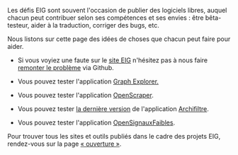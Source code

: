 Les défis EIG sont souvent l'occasion de publier des logiciels libres,
auquel chacun peut contribuer selon ses compétences et ses envies :
être bêta-testeur, aider à la traduction, corriger des bugs, etc.

Nous listons sur cette page des idées de choses que chacun peut faire
pour aider.

-   Si vous voyiez une faute sur le [site EIG](https://entrepreneur-interet-general.etalab.gouv.fr/) n'hésitez pas à nous faire
    [remonter le problème](https://github.com/entrepreneur-interet-general/site-eig/issues/new) via Github.

-   Vous pouvez tester l'application [Graph Explorer.](https://github.com/entrepreneur-interet-general/graph-explorer)

-   Vous pouvez tester l'application [OpenScraper](https://github.com/entrepreneur-interet-general/OpenScraper).

-   Vous pouvez tester [la dernière version](https://archifiltre.github.io/v8/) de l'application [Archifiltre](https://archifiltre.github.io/).

-   Vous pouvez tester l'application [OpenSignauxFaibles](https://github.com/entrepreneur-interet-general/opensignauxfaibles).

Pour trouver tous les sites et outils publiés dans le cadre des
projets EIG, rendez-vous sur la page [« ouverture »](https://github.com/entrepreneur-interet-general/eig-link/blob/master/ouverture.org).

